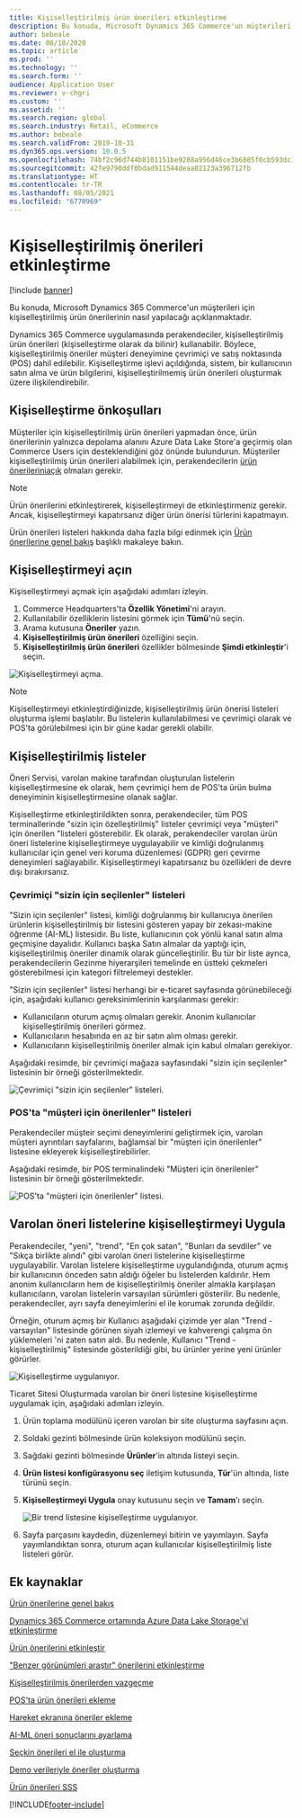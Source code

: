 ```yaml
---
title: Kişiselleştirilmiş ürün önerileri etkinleştirme
description: Bu konuda, Microsoft Dynamics 365 Commerce'un müşterileri için kişiselleştirilmiş ürün önerilerinin nasıl yapılacağı açıklanmaktadır.
author: bebeale
ms.date: 08/18/2020
ms.topic: article
ms.prod: ''
ms.technology: ''
ms.search.form: ''
audience: Application User
ms.reviewer: v-chgri
ms.custom: ''
ms.assetid: ''
ms.search.region: global
ms.search.industry: Retail, eCommerce
ms.author: bebeale
ms.search.validFrom: 2019-10-31
ms.dyn365.ops.version: 10.0.5
ms.openlocfilehash: 74bf2c96d744b8101151be9288a956d46ce3b6885f0cb593dc1b78728b018fb4
ms.sourcegitcommit: 42fe9790ddf0bdad911544deaa82123a396712fb
ms.translationtype: HT
ms.contentlocale: tr-TR
ms.lasthandoff: 08/05/2021
ms.locfileid: "6770969"
---
```

# <a name="enable-personalized-recommendations"></a>Kişiselleştirilmiş önerileri etkinleştirme

[!include [banner](includes/banner.md)]

Bu konuda, Microsoft Dynamics 365 Commerce'un müşterileri için kişiselleştirilmiş ürün önerilerinin nasıl yapılacağı açıklanmaktadır.

Dynamics 365 Commerce uygulamasında perakendeciler, kişiselleştirilmiş ürün önerileri (kişiselleştirme olarak da bilinir) kullanabilir. Böylece, kişiselleştirilmiş öneriler müşteri deneyimine çevrimiçi ve satış noktasında (POS) dahil edilebilir. Kişiselleştirme işlevi açıldığında, sistem, bir kullanıcının satın alma ve ürün bilgilerini, kişiselleştirilmemiş ürün önerileri oluşturmak üzere ilişkilendirebilir.

## <a name="personalization-prerequisites"></a>Kişiselleştirme önkoşulları

Müşteriler için kişiselleştirilmiş ürün önerileri yapmadan önce, ürün önerilerinin yalnızca depolama alanını Azure Data Lake Store'a geçirmiş olan Commerce Users için desteklendiğini göz önünde bulundurun. Müşteriler kişiselleştirilmiş ürün önerileri alabilmek için, perakendecilerin [ürün önerileriniaçık](enable-product-recommendations.md) olmaları gerekir.

> [!NOTE]
> Ürün önerilerini etkinleştirerek, kişiselleştirmeyi de etkinleştirmeniz gerekir. Ancak, kişiselleştirmeyi kapatırsanız diğer ürün önerisi türlerini kapatmayın.

Ürün önerileri listeleri hakkında daha fazla bilgi edinmek için [Ürün önerilerine genel bakış](product-recommendations.md) başlıklı makaleye bakın.

## <a name="turn-on-personalization"></a>Kişiselleştirmeyi açın

Kişiselleştirmeyi açmak için aşağıdaki adımları izleyin.

1. Commerce Headquarters'ta **Özellik Yönetimi**'ni arayın.
1. Kullanılabilir özelliklerin listesini görmek için **Tümü**'nü seçin. 
1. Arama kutusuna **Öneriler** yazın.
1. **Kişiselleştirilmiş ürün önerileri** özelliğini seçin.
1. **Kişiselleştirilmiş ürün önerileri** özellikler bölmesinde **Şimdi etkinleştir**'i seçin.

![Kişiselleştirmeyi açma.](./media/FeatureManagement_Personalized.PNG)

> [!NOTE]
> Kişiselleştirmeyi etkinleştirdiğinizde, kişiselleştirilmiş ürün önerisi listeleri oluşturma işlemi başlatılır. Bu listelerin kullanılabilmesi ve çevrimiçi olarak ve POS'ta görülebilmesi için bir güne kadar gerekli olabilir.

## <a name="personalized-lists"></a>Kişiselleştirilmiş listeler

Öneri Servisi, varolan makine tarafından oluşturulan listelerin kişiselleştirmesine ek olarak, hem çevrimiçi hem de POS'ta ürün bulma deneyiminin kişiselleştirmesine olanak sağlar.

Kişiselleştirme etkinleştirildikten sonra, perakendeciler, tüm POS terminallerinde "sizin için özelleştirilmiş" listeler çevrimiçi veya "müşteri" için önerilen "listeleri gösterebilir. Ek olarak, perakendeciler varolan ürün öneri listelerine kişiselleştirmeye uygulayabilir ve kimliği doğrulanmış kullanıcılar için genel veri koruma düzenlemesi (GDPR) geri çevirme deneyimleri sağlayabilir. Kişiselleştirmeyi kapatırsanız bu özellikleri de devre dışı bırakırsanız.

### <a name="online-picks-for-you-lists"></a>Çevrimiçi "sizin için seçilenler" listeleri

"Sizin için seçilenler" listesi, kimliği doğrulanmış bir kullanıcıya önerilen ürünlerin kişiselleştirilmiş bir listesini gösteren yapay bir zekası-makine öğrenme (AI-ML) listesidir. Bu liste, kullanıcının çok yönlü kanal satın alma geçmişine dayalıdır. Kullanıcı başka Satın almalar da yaptığı için, kişiselleştirilmiş öneriler dinamik olarak güncelleştirilir. Bu tür bir liste ayrıca, perakendecilerin Gezinme hiyerarşileri temelinde en üstteki çekmeleri gösterebilmesi için kategori filtrelemeyi destekler.

"Sizin için seçilenler" listesi herhangi bir e-ticaret sayfasında görünebileceği için, aşağıdaki kullanıcı gereksinimlerinin karşılanması gerekir:

- Kullanıcıların oturum açmış olmaları gerekir. Anonim kullanıcılar kişiselleştirilmiş önerileri görmez.
- Kullanıcıların hesabında en az bir satın alım olması gerekir.
- Kullanıcıların kişiselleştirilmiş öneriler almak için kabul olmaları gerekiyor.

Aşağıdaki resimde, bir çevrimiçi mağaza sayfasındaki "sizin için seçilenler" listesinin bir örneği gösterilmektedir.

![Çevrimiçi "sizin için seçilenler" listeleri.](./media/picksforyou.png)

### <a name="recommended-for-customer-lists-at-the-pos"></a>POS'ta "müşteri için önerilenler" listeleri

Perakendeciler müşteir seçimi deneyimlerini geliştirmek için, varolan müşteri ayrıntıları sayfalarını, bağlamsal bir "müşteri için önerilenler" listesine ekleyerek kişiselleştirebilirler.

Aşağıdaki resimde, bir POS terminalindeki "Müşteri için önerilenler" listesinin bir örneği gösterilmektedir.

![POS'ta "müşteri için önerilenler" listesi.](./media/picksonpos.png)

## <a name="apply-personalization-to-existing-recommendation-lists"></a>Varolan öneri listelerine kişiselleştirmeyi Uygula

Perakendeciler, "yeni", "trend", "En çok satan", "Bunları da sevdiler" ve "Sıkça birlikte alındı" gibi varolan öneri listelerine kişiselleştirme uygulayabilir. Varolan listelere kişiselleştirme uygulandığında, oturum açmış bir kullanıcının önceden satın aldığı öğeler bu listelerden kaldırılır. Hem anonim kullanıcıların hem de kişiselleştirilmiş öneriler almakla karşılaşan kullanıcıların, varolan listelerin varsayılan sürümleri gösterilir. Bu nedenle, perakendeciler, ayrı sayfa deneyimlerini el ile korumak zorunda değildir.

Örneğin, oturum açmış bir Kullanıcı aşağıdaki çizimde yer alan "Trend - varsayılan" listesinde görünen siyah izlemeyi ve kahverengi çalışma ön yüklemeleri 'ni zaten satın aldı. Bu nedenle, Kullanıcı "Trend - kişiselleştirilmiş" listesinde gösterildiği gibi, bu ürünler yerine yeni ürünler görürler.

![Kişiselleştirme uygulanıyor.](./media/applypersonalization.png)

Ticaret Sitesi Oluşturmada varolan bir öneri listesine kişiselleştirme uygulamak için, aşağıdaki adımları izleyin.

1. Ürün toplama modülünü içeren varolan bir site oluşturma sayfasını açın.
1. Soldaki gezinti bölmesinde ürün koleksiyon modülünü seçin.
1. Sağdaki gezinti bölmesinde **Ürünler**'in altında listeyi seçin.
1. **Ürün listesi konfigürasyonu seç** iletişim kutusunda, **Tür**'ün altında, liste türünü seçin.
1. **Kişiselleştirmeyi Uygula** onay kutusunu seçin ve **Tamam**'ı seçin.

    ![Bir trend listesine kişiselleştirme uygulanıyor.](./media/ApplyPersonalizationToTrending.PNG)

1. Sayfa parçasını kaydedin, düzenlemeyi bitirin ve yayımlayın. Sayfa yayımlandıktan sonra, oturum açan kullanıcılar kişiselleştirilmiş liste listeleri görür.

## <a name="additional-resources"></a>Ek kaynaklar

[Ürün önerilerine genel bakış](product-recommendations.md)

[Dynamics 365 Commerce ortamında Azure Data Lake Storage'yi etkinleştirme](enable-adls-environment.md)

[Ürün önerilerini etkinleştir](enable-product-recommendations.md)

["Benzer görünümleri araştır" önerilerini etkinleştirme](shop-similar-looks.md)

[Kişiselleştirilmiş önerilerden vazgeçme](personalization-gdpr.md)

[POS'ta ürün önerileri ekleme](product.md)

[Hareket ekranına öneriler ekleme](add-recommendations-control-pos-screen.md)

[AI-ML öneri sonuçlarını ayarlama](modify-product-recommendation-results.md)

[Seçkin önerileri el ile oluşturma](create-editorial-recommendation-lists.md)

[Demo verileriyle öneriler oluşturma](product-recommendations-demo-data.md)

[Ürün önerileri SSS](faq-recommendations.md)


[!INCLUDE[footer-include](../includes/footer-banner.md)]
